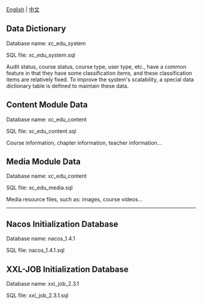 [English](https://github.com/domeniczz/xuecheng-edu-project/blob/master/sql/README.md) | [中文](https://github.com/domeniczz/xuecheng-edu-project/blob/master/sql/README-zh.md)

## Data Dictionary

Database name: xc_edu_system

SQL file: xc_edu_system.sql

Audit status, course status, course type, user type, etc., have a common feature in that they have some classification items, and these classification items are relatively fixed. To improve the system's scalability, a special data dictionary table is defined to maintain these data.

## Content Module Data

Database name: xc_edu_content

SQL file: xc_edu_content.sql

Course information, chapter information, teacher information...

## Media Module Data

Database name: xc_edu_content

SQL file: xc_edu_media.sql

Media resource files, such as: images, course videos...

---

## Nacos Initialization Database

Database name: nacos_1.4.1

SQL file: nacos_1.4.1.sql

## XXL-JOB Initialization Database

Database name: xxl_job_2.3.1

SQL file: xxl_job_2.3.1.sql